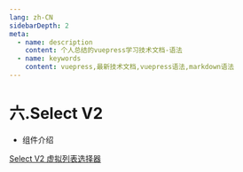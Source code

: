 ```yaml
---
lang: zh-CN
sidebarDepth: 2
meta:
  - name: description
    content: 个人总结的vuepress学习技术文档-语法
  - name: keywords
    content: vuepress,最新技术文档,vuepress语法,markdown语法
---
```


# 六.Select V2

- 组件介绍

[Select V2 虚拟列表选择器](/doc/#/zh-CN/component/select-v2)
